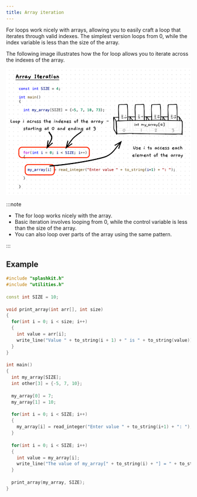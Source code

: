 ```yaml
---
title: Array iteration
---
```


For loops work nicely with arrays, allowing you to easily craft a loop that iterates through valid indexes. The simplest version loops from 0, while the index variable is less than the size of the array.

The following image illustrates how the for loop allows you to iterate across the indexes of the array.

![Illustration of using for loop to access elements of the array](./images/array-iteration-pano.png)

:::note

- The for loop works nicely with the array.
- Basic iteration involves looping from 0, while the control variable is less than the size of the array.
- You can also loop over parts of the array using the same pattern.

:::

## Example

```cpp
#include "splashkit.h"
#include "utilities.h"

const int SIZE = 10;

void print_array(int arr[], int size)
{
  for(int i = 0; i < size; i++)
  {
    int value = arr[i];
    write_line("Value " + to_string(i + 1) + " is " + to_string(value));
  }
}

int main()
{
  int my_array[SIZE];
  int other[3] = {-5, 7, 10};

  my_array[0] = 7;
  my_array[1] = 10;

  for(int i = 0; i < SIZE; i++)
  {
    my_array[i] = read_integer("Enter value " + to_string(i+1) + ": ");
  }

  for(int i = 0; i < SIZE; i++)
  {
    int value = my_array[i];
    write_line("The value of my_array[" + to_string(i) + "] = " + to_string(value));
  }

  print_array(my_array, SIZE);
}

```
